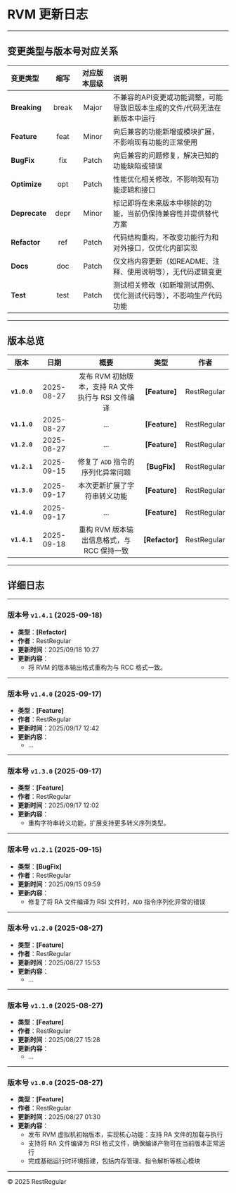 # RVM 更新日志

---
## 变更类型与版本号对应关系
| 变更类型           |   缩写    |  对应版本层级  | 说明                                       |
|:---------------|:-------:|:--------:|:-----------------------------------------|
| **Breaking**   |  break  |  Major   | 不兼容的API变更或功能调整，可能导致旧版本生成的文件/代码无法在新版本中运行  |
| **Feature**    |  feat   |  Minor   | 向后兼容的功能新增或模块扩展，不影响现有功能的正常使用              |
| **BugFix**     |   fix   |  Patch   | 向后兼容的问题修复，解决已知的功能缺陷或错误                   |
| **Optimize**   |   opt   |  Patch   | 性能优化相关修改，不影响现有功能逻辑和接口                    |
| **Deprecate**  |  depr   |  Minor   | 标记即将在未来版本中移除的功能，当前仍保持兼容性并提供替代方案          |
| **Refactor**   |   ref   |  Patch   | 代码结构重构，不改变功能行为和对外接口，仅优化内部实现              |
| **Docs**       |   doc   |  Patch   | 仅文档内容更新（如README、注释、使用说明等），无代码逻辑变更        |
| **Test**       |  test   |  Patch   | 测试相关修改（如新增测试用例、优化测试代码等），不影响生产代码功能        |

---
## 版本总览
|      版本      |     日期     |                概要                |       类型       |     作者      |
|:------------:|:----------:|:--------------------------------:|:--------------:|:-----------:|
| **`v1.0.0`** | 2025-08-27 | 发布 RVM 初始版本，支持 RA 文件执行与 RSI 文件编译 | **[Feature]**  | RestRegular |
| **`v1.1.0`** | 2025-08-27 |               ...                | **[Feature]**  | RestRegular |
| **`v1.2.0`** | 2025-08-27 |               ...                | **[Feature]**  | RestRegular |
| **`v1.2.1`** | 2025-09-15 |       修复了 `ADD` 指令的序列化异常问题       |  **[BugFix]**  | RestRegular |
| **`v1.3.0`** | 2025-09-17 |          本次更新扩展了字符串转义功能          | **[Feature]**  | RestRegular |
| **`v1.4.0`** | 2025-09-17 |               ...                | **[Feature]**  | RestRegular |
| **`v1.4.1`** | 2025-09-18 |    重构 RVM 版本输出信息格式，与 RCC 保持一致    | **[Refactor]** | RestRegular |
<!-- Add Version Overview -->

---
## 详细日志

<!-- Add Version Details -->

---
### 版本号 `v1.4.1` (2025-09-18)
- **类型**：**[Refactor]**
- **作者**：RestRegular
- **更新时间**：2025/09/18 10:27
- **更新内容**：
  - 将 RVM 的版本输出格式重构为与 RCC 格式一致。

---
### 版本号 `v1.4.0` (2025-09-17)
- **类型**：**[Feature]**
- **作者**：RestRegular
- **更新时间**：2025/09/17 12:42
- **更新内容**：
  - ...

---
### 版本号 `v1.3.0` (2025-09-17)
- **类型**：**[Feature]**
- **作者**：RestRegular
- **更新时间**：2025/09/17 12:02
- **更新内容**：
  - 重构字符串转义功能，扩展支持更多转义序列类型。

---
### 版本号 `v1.2.1` (2025-09-15)
- **类型**：**[BugFix]**
- **作者**：RestRegular
- **更新时间**：2025/09/15 09:59
- **更新内容**：
  - 修复了将 RA 文件编译为 RSI 文件时，`ADD` 指令序列化异常的错误

---
### 版本号 `v1.2.0` (2025-08-27)
- **类型**：**[Feature]**
- **作者**：RestRegular
- **更新时间**：2025/08/27 15:53
- **更新内容**：
  - ...

---
### 版本号 `v1.1.0` (2025-08-27)
- **类型**：**[Feature]**
- **作者**：RestRegular
- **更新时间**：2025/08/27 15:28
- **更新内容**：
  - ...

---
### 版本号 `v1.0.0` (2025-08-27)
- **类型**：**[Feature]**
- **作者**：RestRegular
- **更新时间**：2025/08/27 01:30
- **更新内容**：
  - 发布 RVM 虚拟机初始版本，实现核心功能：支持 RA 文件的加载与执行
  - 支持将 RA 文件编译为 RSI 格式文件，确保编译产物可在当前版本正常运行
  - 完成基础运行时环境搭建，包括内存管理、指令解析等核心模块

---
© 2025 RestRegular
